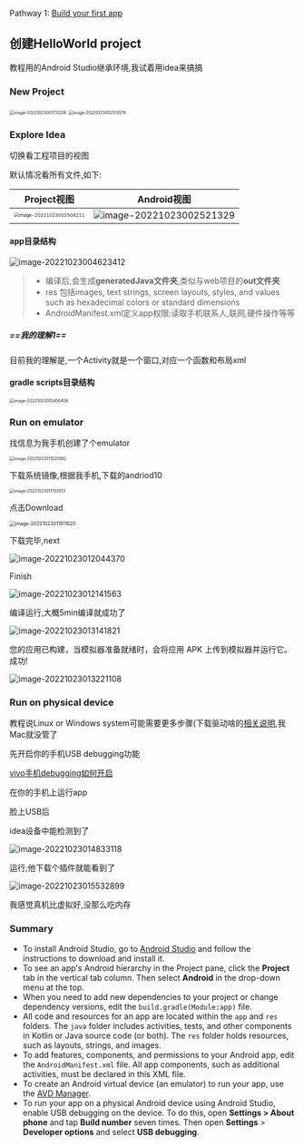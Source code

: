 Pathway 1: [Build your first app](https://developer.android.com/codelabs/kotlin-android-training-get-started?hl=zh-cn#0)

## 创建HelloWorld project

教程用的Android Studio继承环境,我试着用idea来搞搞



### New Project

<img src="https://ressmatthew-picture-cloud-storage.oss-cn-hangzhou.aliyuncs.com/img/image-20221023001731226.png" alt="image-20221023001731226" style="zoom:50%;" />



<img src="https://ressmatthew-picture-cloud-storage.oss-cn-hangzhou.aliyuncs.com/img/image-20221023002125079.png" alt="image-20221023002125079" style="zoom:50%;" />



### Explore Idea

切换看工程项目的视图

默认情况看所有文件,如下:

| Project视图                                                  | Android视图                                                  |
| ------------------------------------------------------------ | ------------------------------------------------------------ |
| <img src="https://ressmatthew-picture-cloud-storage.oss-cn-hangzhou.aliyuncs.com/img/image-20221023002508211.png" alt="image-20221023002508211" style="zoom:50%;" /> | ![image-20221023002521329](https://ressmatthew-picture-cloud-storage.oss-cn-hangzhou.aliyuncs.com/img/image-20221023002521329.png) |



#### app目录结构

![image-20221023004623412](https://ressmatthew-picture-cloud-storage.oss-cn-hangzhou.aliyuncs.com/img/image-20221023004623412.png)

> * 编译后,会生成**generatedJava文件夹**,类似与web项目的**out文件夹**
> * res 包括images, text strings, screen layouts, styles, and values such as hexadecimal colors or standard dimensions
> * AndroidManifest.xml定义app权限:读取手机联系人,联网,硬件操作等等

##### ==我的理解1==

目前我的理解是,一个Activity就是一个窗口,对应一个函数和布局xml



#### gradle scripts目录结构

<img src="https://ressmatthew-picture-cloud-storage.oss-cn-hangzhou.aliyuncs.com/img/image-20221023005450458.png" alt="image-20221023005450458" style="zoom:50%;" />



### Run on emulator

找信息为我手机创建了个emulator

<img src="https://ressmatthew-picture-cloud-storage.oss-cn-hangzhou.aliyuncs.com/img/image-20221023011520582.png" alt="image-20221023011520582" style="zoom:50%;" />

下载系统镜像,根据我手机,下载的andriod10

<img src="https://ressmatthew-picture-cloud-storage.oss-cn-hangzhou.aliyuncs.com/img/image-20221023011703513.png" alt="image-20221023011703513" style="zoom:50%;" />

点击Download

<img src="https://ressmatthew-picture-cloud-storage.oss-cn-hangzhou.aliyuncs.com/img/image-20221023011911620.png" alt="image-20221023011911620" style="zoom:60%;" />

下载完毕,next

<img src="https://ressmatthew-picture-cloud-storage.oss-cn-hangzhou.aliyuncs.com/img/image-20221023012044370.png" alt="image-20221023012044370" style="zoom:100%;" />

Finish

![image-20221023012141563](https://ressmatthew-picture-cloud-storage.oss-cn-hangzhou.aliyuncs.com/img/image-20221023012141563.png)



编译运行,大概5min编译就成功了

![image-20221023013141821](https://ressmatthew-picture-cloud-storage.oss-cn-hangzhou.aliyuncs.com/img/image-20221023013141821.png)

您的应用已构建，当模拟器准备就绪时，会将应用 APK 上传到模拟器并运行它。成功!

![image-20221023013221108](https://ressmatthew-picture-cloud-storage.oss-cn-hangzhou.aliyuncs.com/img/image-20221023013221108.png)



### Run on physical device

教程说Linux or Windows system可能需要更多步骤(下载驱动啥的[相关说明](https://developer.android.com/codelabs/kotlin-android-training-get-started?hl=zh-cn#6),我Mac就没管了



先开启你的手机USB debugging功能

[vivo手机debugging如何开启](https://jingyan.baidu.com/article/ca00d56c5edd82a89eebcf93.html)



在你的手机上运行app

脸上USB后

idea设备中能检测到了

![image-20221023014833118](https://ressmatthew-picture-cloud-storage.oss-cn-hangzhou.aliyuncs.com/img/image-20221023014833118.png)

运行,他下载个插件就能看到了

![image-20221023015532899](https://ressmatthew-picture-cloud-storage.oss-cn-hangzhou.aliyuncs.com/img/image-20221023015532899.png)

我感觉真机比虚拟好,没那么吃内存



### Summary

- To install Android Studio, go to [Android Studio](https://developer.android.com/sdk/index.html?hl=zh-cn) and follow the instructions to download and install it.
- To see an app's Android hierarchy in the Project pane, click the **Project** tab in the vertical tab column. Then select **Android** in the drop-down menu at the top.
- When you need to add new dependencies to your project or change dependency versions, edit the `build.gradle(Module:app)` file.
- All code and resources for an app are located within the `app` and `res` folders. The `java` folder includes activities, tests, and other components in Kotlin or Java source code (or both). The `res` folder holds resources, such as layouts, strings, and images.
- To add features, components, and permissions to your Android app, edit the `AndroidManifest.xml` file. All app components, such as additional activities, must be declared in this XML file.
- To create an Android virtual device (an emulator) to run your app, use the [AVD Manager](http://developer.android.com/tools/devices/managing-avds.html?hl=zh-cn).
- To run your app on a physical Android device using Android Studio, enable USB debugging on the device. To do this, open **Settings > About phone** and tap **Build number** seven times. Then open **Settings** > **Developer options** and select **USB debugging**.



